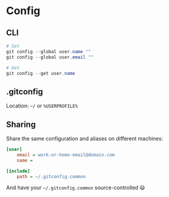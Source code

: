 Config
======

CLI
---

```ps1
# Set
git config --global user.name ""
git config --global user.email ""

# Get
git config --get user.name
```


.gitconfig
----------

Location: `~/` or `%USERPROFILE%`





Sharing
-------

Share the same configuration and aliases on different machines:

```ini
[user]
	email = work-or-home-email@domain.com
	name =

[include]
	path = ~/.gitconfig.common
```

And have your `~/.gitconfig.common` source-controlled 😃
